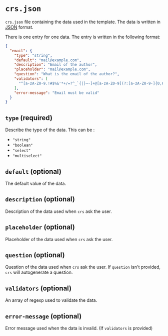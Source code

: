 # `crs.json`

`crs.json` file containing the data used in the template. The data is written in [JSON](https://en.wikipedia.org/wiki/JSON) format.

There is one entry for one data. The entry is written in the following format:

```json
{
  "email": {
    "type": "string",
    "default": "mail@example.com",
    "description": "Email of the author",
    "placeholder": "mail@example.com",
    "question": "What is the email of the author?",
    "validators": [
      "^[a-zA-Z0-9.!#$%&'*+/=?^_`{|}~-]+@[a-zA-Z0-9](?:[a-zA-Z0-9-]{0,61}[a-zA-Z0-9])?(?:\\.[a-zA-Z0-9](?:[a-zA-Z0-9-]{0,61}[a-zA-Z0-9])?)*$"
    ],
    "error-message": "Email must be valid"
  }
}
```

## `type` (required)

Describe the type of the data. This can be :

- `"string"`
- `"boolean"`
- `"select"`
- `"multiselect"`

## `default` (optional)

The default value of the data.

## `description` (optional)

Description of the data used when `crs` ask the user.

## `placeholder` (optional)

Placeholder of the data used when `crs` ask the user.

## `question` (optional)

Question of the data used when `crs` ask the user.
If `question` isn't provided, `crs` will autogenerate a question.

## `validators` (optional)

An array of regexp used to validate the data.

## `error-message` (optional)

Error message used when the data is invalid. (If `validators` is provided)
